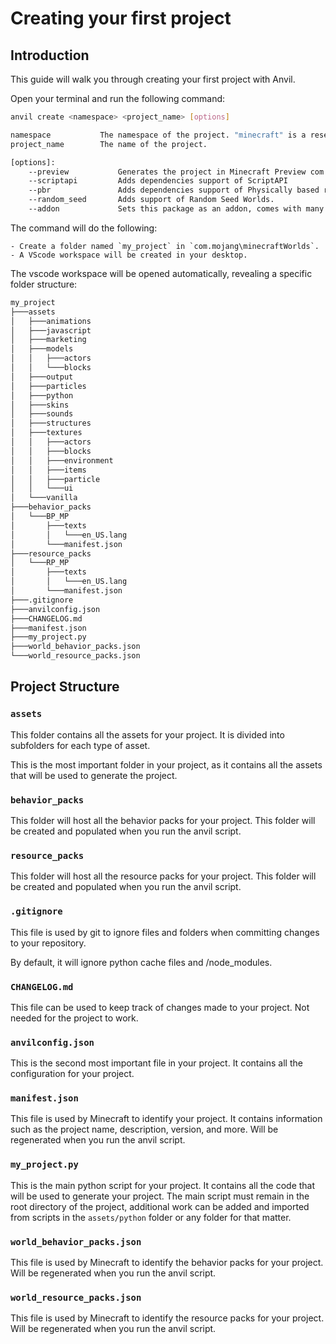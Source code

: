 # Creating your first project

## Introduction

This guide will walk you through creating your first project with Anvil.

Open your terminal and run the following command:

```bash
anvil create <namespace> <project_name> [options]

namespace           The namespace of the project. "minecraft" is a reserved namespace and cannot be used.
project_name        The name of the project.

[options]:
    --preview           Generates the project in Minecraft Preview com.mojang instead of release.
    --scriptapi         Adds dependencies support of ScriptAPI
    --pbr               Adds dependencies support of Physically based rendering
    --random_seed       Adds support of Random Seed Worlds.
    --addon             Sets this package as an addon, comes with many restrictions.
```

The command will do the following:

    - Create a folder named `my_project` in `com.mojang\minecraftWorlds`.
    - A VScode workspace will be created in your desktop.

The vscode workspace will be opened automatically, revealing a specific folder structure:

```bash
my_project
├───assets
│   ├───animations
│   ├───javascript
│   ├───marketing
│   ├───models
│   │   ├───actors
│   │   └───blocks
│   ├───output
│   ├───particles
│   ├───python
│   ├───skins
│   ├───sounds
│   ├───structures
│   ├───textures
│   │   ├───actors
│   │   ├───blocks
│   │   ├───environment
│   │   ├───items
│   │   ├───particle
│   │   └───ui
│   └───vanilla
├───behavior_packs
│   └───BP_MP
│       ├───texts
│       │   └───en_US.lang
│       └───manifest.json
├───resource_packs
│   └───RP_MP
│       ├───texts
│       │   └───en_US.lang
│       └───manifest.json
├───.gitignore
├───anvilconfig.json
├───CHANGELOG.md
├───manifest.json
├───my_project.py
├───world_behavior_packs.json
└───world_resource_packs.json
```

## Project Structure

### `assets`

This folder contains all the assets for your project. It is divided into subfolders for each type of asset.

This is the most important folder in your project, as it contains all the assets that will be used to generate the project.

### `behavior_packs`

This folder will host all the behavior packs for your project. This folder will be created and populated when you run the anvil script.

### `resource_packs`

This folder will host all the resource packs for your project. This folder will be created and populated when you run the anvil script.

### `.gitignore`

This file is used by git to ignore files and folders when committing changes to your repository.

By default, it will ignore python cache files and /node_modules.

### `CHANGELOG.md`

This file can be used to keep track of changes made to your project. Not needed for the project to work.

### `anvilconfig.json`

This is the second most important file in your project. It contains all the configuration for your project.

### `manifest.json`

This file is used by Minecraft to identify your project. It contains information such as the project name, description, version, and more. Will be regenerated when you run the anvil script.

### `my_project.py`

This is the main python script for your project. It contains all the code that will be used to generate your project. The main script must remain in the root directory of the project, additional work can be added and imported from scripts in the `assets/python` folder or any folder for that matter.

### `world_behavior_packs.json`

This file is used by Minecraft to identify the behavior packs for your project. Will be regenerated when you run the anvil script.

### `world_resource_packs.json`

This file is used by Minecraft to identify the resource packs for your project. Will be regenerated when you run the anvil script.
